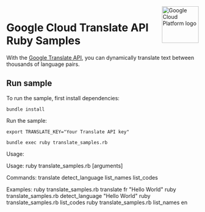 <img src="https://avatars2.githubusercontent.com/u/2810941?v=3&s=96" alt="Google Cloud Platform logo" title="Google Cloud Platform" align="right" height="96" width="96"/>

# Google Cloud Translate API Ruby Samples


With the [Google Translate API][translate_docs], you can dynamically translate
text between thousands of language pairs.

[translate_docs]: https://cloud.google.com/translate/docs/

## Run sample

To run the sample, first install dependencies:

    bundle install

Run the sample:

    export TRANSLATE_KEY="Your Translate API key"

    bundle exec ruby translate_samples.rb

Usage:

  Usage: ruby translate_samples.rb <command> [arguments]

  Commands:
    translate       <desired-language-code> <text>
    detect_language <text>
    list_names      <language-code-for-display>
    list_codes

  Examples:
    ruby translate_samples.rb translate fr "Hello World"
    ruby translate_samples.rb detect_language "Hello World"
    ruby translate_samples.rb list_codes
    ruby translate_samples.rb list_names en
